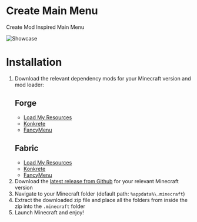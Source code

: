 # Create Main Menu

Create Mod Inspired Main Menu

![Showcase](./README/Showcase.gif)

# Installation

1. Download the relevant dependency mods for your Minecraft version and mod loader:
   ## Forge
   - [Load My Resources](https://www.curseforge.com/minecraft/mc-mods/load-my-resources-forge)
   - [Konkrete](https://www.curseforge.com/minecraft/mc-mods/konkrete)
   - [FancyMenu](https://www.curseforge.com/minecraft/mc-mods/fancymenu-forge)
   ## Fabric
   - [Load My Resources](https://www.curseforge.com/minecraft/mc-mods/load-my-resources-fabric)
   - [Konkrete](https://www.curseforge.com/minecraft/mc-mods/konkrete-fabric)
   - [FancyMenu](https://www.curseforge.com/minecraft/mc-mods/fancymenu-fabric)
2. Download the [latest release from Github](https://github.com/PINPAL/create-mod-menu/releases/latest/download/create-main-menu.zip) for your relevant Minecraft version
3. Navigate to your Minecraft folder (default path: `%appdata%\.minecraft`)
4. Extract the downloaded zip file and place all the folders from inside the zip into the `.minecraft` folder
5. Launch Minecraft and enjoy!
